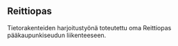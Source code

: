 ## Reittiopas

Tietorakenteiden harjoitustyönä toteutettu oma Reittiopas pääkaupunkiseudun liikenteeseen.
